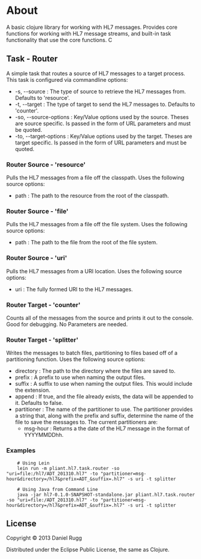 # About

A basic clojure library for working with HL7 messages.  Provides core functions for working with HL7 message streams, and built-in task functionality that use the core functions.  C

## Task - Router

A simple task that routes a source of HL7 messages to a target process.  This task is configured via commandline options:

* -s, --source : The type of source to retrieve the HL7 messages from.  Defaults to 'resource'.
* -t, --target : The type of target to send the HL7 messages to.  Defaults to 'counter'.
* -so, --source-options : Key/Value options used by the source.  Theses are source specific.  Is passed in the form of URL parameters and must be quoted.
* -to, --target-options : Key/Value options used by the target.  Theses are target specific.  Is passed in the form of URL parameters and must be quoted.

### Router Source - 'resource'
Pulls the HL7 messages from a file off the classpath. Uses the following source options:

* path : The path to the resource from the root of the classpath.

### Router Source - 'file'
Pulls the HL7 messages from a file off the file system. Uses the following source options:

* path : The path to the file from the root of the file system.


### Router Source - 'uri'
Pulls the HL7 messages from a URI location. Uses the following source options:

* uri : The fully formed URI to the HL7 messages.


### Router Target - 'counter'
Counts all of the messages from the source and prints it out to the console.  Good for debugging.  No Parameters are needed.


### Router Target - 'splitter'
Writes the messages to batch files, partitioning to files based off of a partitioning function.  Uses the following source options:

* directory : The path to the directory where the files are saved to.
* prefix : A prefix to use when naming the output files.
* suffix : A suffix to use when naming the output files.  This would include the extension.
* append : If true, and the file already exists, the data will be appended to it.  Defaults to false.
* partitioner : The name of the partitioner to use.  The partitioner provides a string that, along with the prefix and suffix, determine the name of the file to save the messages to.  The current partitioners are:
    + msg-hour : Returns a the date of the HL7 message in the format of YYYYMMDDhh.


### Examples

```
    # Using Lein
    lein run -m pliant.hl7.task.router -so "uri=file:/hl7/ADT_201310.hl7" -to "partitioner=msg-hour&directory=/hl7&prefix=ADT_&suffix=.hl7" -s uri -t splitter

    # Using Java from Command Line
    java -jar hl7-0.1.0-SNAPSHOT-standalone.jar pliant.hl7.task.router -so "uri=file:/ADT_201310.hl7" -to "partitioner=msg-hour&directory=/hl7&prefix=ADT_&suffix=.hl7" -s uri -t splitter
```


## License

Copyright © 2013 Daniel Rugg

Distributed under the Eclipse Public License, the same as Clojure.
